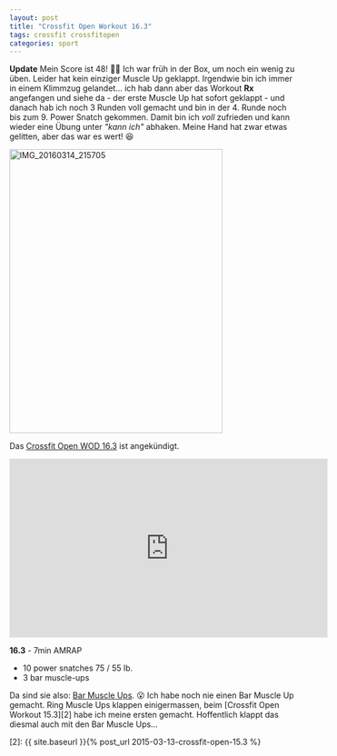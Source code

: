 ```yaml
---
layout: post
title: "Crossfit Open Workout 16.3"
tags: crossfit crossfitopen
categories: sport
---
```

**Update** Mein Score ist 48! 🎉😃 Ich war früh in der Box, um noch ein wenig zu üben. Leider hat kein einziger Muscle Up geklappt. Irgendwie bin ich immer in einem Klimmzug gelandet... ich hab dann aber das Workout **Rx** angefangen und siehe da - der erste Muscle Up hat sofort geklappt - und danach hab ich noch 3 Runden voll gemacht und bin in der 4. Runde noch bis zum 9. Power Snatch gekommen. Damit bin ich *voll* zufrieden und kann wieder eine Übung unter *"kann ich"* abhaken. Meine Hand hat zwar etwas gelitten, aber das war es wert! 😆

<a data-flickr-embed="true"  href="https://www.flickr.com/photos/cringe/25493295240/in/dateposted/" title="IMG_20160314_215705"><img src="https://farm2.staticflickr.com/1450/25493295240_2304bb8d9e.jpg" width="375" height="500" alt="IMG_20160314_215705"></a><script async src="//embedr.flickr.com/assets/client-code.js" charset="utf-8"></script>

Das [Crossfit Open WOD 16.3][0] ist angekündigt.

<iframe width="560" height="315" src="https://www.youtube-nocookie.com/embed/KggGsvxD3pY" frameborder="0" allowfullscreen></iframe>

**16.3** - 7min AMRAP

* 10 power snatches 75 / 55 lb.
* 3 bar muscle-ups

Da sind sie also: [Bar Muscle Ups][1]. 😮 Ich habe noch nie einen Bar Muscle Up gemacht. Ring Muscle Ups klappen einigermassen, beim [Crossfit Open Workout 15.3][2] habe ich meine ersten gemacht. Hoffentlich klappt das diesmal auch mit den Bar Muscle Ups...

[0]: http://games.crossfit.com/workouts/the-open/2016#tabs-3
[1]: https://www.youtube.com/watch?v=astSQRh1-i0
[2]: {{ site.baseurl }}{% post_url 2015-03-13-crossfit-open-15.3 %}

